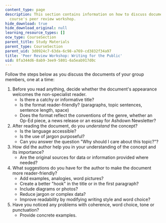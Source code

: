 ```yaml
---
content_type: page
description: This section contains information on how to discuss documents in the
  course's peer review workshop.
hide_download: true
hide_download_original: null
learning_resource_types: []
ocw_type: CourseSection
parent_title: Study Materials
parent_type: CourseSection
parent_uid: 3d0924c7-63da-6c98-a769-cd3832f34a97
title: 'Peer Review Workshop: Writing for the Public'
uid: 8fa344d6-8ab9-3ee9-5801-6a5eab917d0c
---
```


Follow the steps below as you discuss the documents of your group members, one at a time:

1.  Before you read anything, decide whether the document's appearance welcomes the non-specialist reader.
    *   Is there a catchy or informative title?
    *   Is the format reader-friendly? (paragraphs, topic sentences, sentence length, space)
    *   Does the format reflect the conventions of the genre, whether an Op-Ed piece, a news release or an essay for Ashdown Newsletter?
2.  After reading the document, do you _understand_ the concept?
    *   Is the language accessible?
    *   Is the use of jargon purposeful?
    *   Can you answer the question "Why should I care about this topic?"?
3.  How did the author help you in your understanding of the concept and its importance?
    *   Are the original sources for data or information provided where needed?
4.  What suggestions do you have for the author to make the document more reader-friendly?
    *   Add examples, analogies, word pictures?
    *   Create a better "hook" in the title or in the first paragraph?
    *   Include diagrams or photos?
    *   Reduce jargon or complex data?
    *   Improve readability by modifying writing style and word choice?
5.  Have you noticed any problems with coherence, word choice, tone or punctuation?
    *   Provide concrete examples.